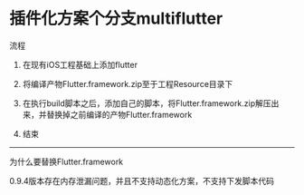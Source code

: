 # 插件化方案个分支multiflutter

流程

1. 在现有iOS工程基础上添加flutter

2. 将编译产物Flutter.framework.zip至于工程Resource目录下

3. 在执行build脚本之后，添加自己的脚本，将Flutter.framework.zip解压出来，并替换掉之前编译的产物Flutter.framework

4. 结束


---
为什么要替换Flutter.framework

0.9.4版本存在内存泄漏问题，并且不支持动态化方案，不支持下发脚本代码
